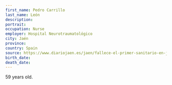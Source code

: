 ```yaml
---
first_name: Pedro Carrillo
last_name: León
description: 
portrait: 
occupation: Nurse
employer: Hospital Neurotraumatológico
city: Jaén
province: 
country: Spain
source: https://www.diariojaen.es/jaen/fallece-el-primer-sanitario-en-jaen-pedro-carrillo-NB6982539
birth_date: 
death_date: 
---
```


59 years old.